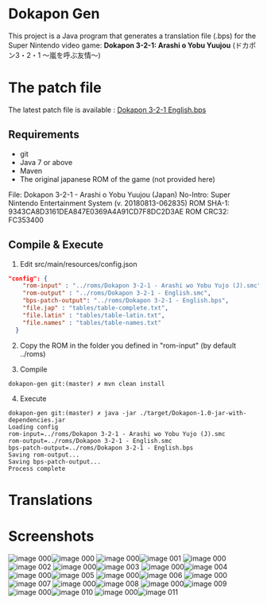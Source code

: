 # Dokapon Gen

This project is a Java program that generates a translation file (.bps) for the Super Nintendo video game:
**Dokapon 3-2-1: Arashi o Yobu Yuujou** (ドカポン3・2・1 〜嵐を呼ぶ友情〜)

# The patch file

The latest patch file is available : [Dokapon 3-2-1 English.bps](https://github.com/Krokodyl/dokapon-english/blob/master/roms/Dokapon%203-2-1%20-%20English.bps)


## Requirements

* git
* Java 7 or above
* Maven
* The original japanese ROM of the game (not provided here)

File: Dokapon 3-2-1 - Arashi o Yobu Yuujou (Japan)
No-Intro: Super Nintendo Entertainment System (v. 20180813-062835)
ROM SHA-1: 9343CA8D3161DEA847E0369A4A91CD7F8DC2D3AE
ROM CRC32: FC353400

## Compile & Execute

1. Edit src/main/resources/config.json
```json
"config": {
    "rom-input" : "../roms/Dokapon 3-2-1 - Arashi wo Yobu Yujo (J).smc",
    "rom-output" : "../roms/Dokapon 3-2-1 - English.smc",
    "bps-patch-output": "../roms/Dokapon 3-2-1 - English.bps",
    "file.jap" : "tables/table-complete.txt",
    "file.latin" : "tables/table-latin.txt",
    "file.names" : "tables/table-names.txt"
  }
```

2. Copy the ROM in the folder you defined in "rom-input" (by default ../roms)

3. Compile
```console
dokapon-gen git:(master) ✗ mvn clean install
```

4. Execute
```console
dokapon-gen git:(master) ✗ java -jar ./target/Dokapon-1.0-jar-with-dependencies.jar
Loading config
rom-input=../roms/Dokapon 3-2-1 - Arashi wo Yobu Yujo (J).smc
rom-output=../roms/Dokapon 3-2-1 - English.smc
bps-patch-output=../roms/Dokapon 3-2-1 - English.bps
Saving rom-output...
Saving bps-patch-output...
Process complete
```

# Translations

# Screenshots
![image 000](/screenshots/japanese/000.png)![image 000](/screenshots/english/000.png)
![image 000](/screenshots/japanese/000.png)![image 001](/screenshots/english/001.png)
![image 000](/screenshots/japanese/000.png)![image 002](/screenshots/english/002.png)
![image 000](/screenshots/japanese/000.png)![image 003](/screenshots/english/003.png)
![image 000](/screenshots/japanese/000.png)![image 004](/screenshots/english/004.png)
![image 000](/screenshots/japanese/000.png)![image 005](/screenshots/english/005.png)
![image 000](/screenshots/japanese/000.png)![image 006](/screenshots/english/006.png)
![image 000](/screenshots/japanese/000.png)![image 007](/screenshots/english/007.png)
![image 000](/screenshots/japanese/000.png)![image 008](/screenshots/english/008.png)
![image 000](/screenshots/japanese/000.png)![image 009](/screenshots/english/009.png)
![image 000](/screenshots/japanese/000.png)![image 010](/screenshots/english/010.png)
![image 000](/screenshots/japanese/000.png)![image 011](/screenshots/english/011.png)
